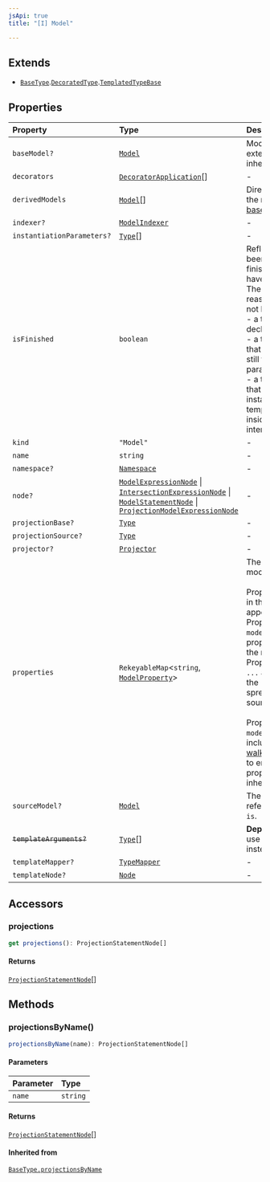 ```yaml
---
jsApi: true
title: "[I] Model"

---
```

## Extends

- [`BaseType`](BaseType.md).[`DecoratedType`](DecoratedType.md).[`TemplatedTypeBase`](TemplatedTypeBase.md)

## Properties

| Property | Type | Description | Inheritance |
| :------ | :------ | :------ | :------ |
| `baseModel?` | [`Model`](Model.md) | Model this model extends. This represent inheritance. | - |
| `decorators` | [`DecoratorApplication`](DecoratorApplication.md)[] | - | [`DecoratedType.decorators`](DecoratedType.md) |
| `derivedModels` | [`Model`](Model.md)[] | Direct children. This is the reverse relation of [baseModel](ArrayModelType.md) | - |
| `indexer?` | [`ModelIndexer`](../type-aliases/ModelIndexer.md) | - | - |
| `instantiationParameters?` | [`Type`](../type-aliases/Type.md)[] | - | [`BaseType.instantiationParameters`](BaseType.md) |
| `isFinished` | `boolean` | Reflect if a type has been finished(Decorators have been called).<br />There is multiple reasons a type might not be finished:<br />- a template declaration will not<br />- a template instance that argument that are still template parameters<br />- a template instance that is only partially instantiated(like a templated operation inside a templated interface) | [`BaseType.isFinished`](BaseType.md) |
| `kind` | `"Model"` | - | [`BaseType.kind`](BaseType.md) |
| `name` | `string` | - | - |
| `namespace?` | [`Namespace`](Namespace.md) | - | - |
| `node?` | [`ModelExpressionNode`](ModelExpressionNode.md) \| [`IntersectionExpressionNode`](IntersectionExpressionNode.md) \| [`ModelStatementNode`](ModelStatementNode.md) \| [`ProjectionModelExpressionNode`](ProjectionModelExpressionNode.md) | - | [`BaseType.node`](BaseType.md) |
| `projectionBase?` | [`Type`](../type-aliases/Type.md) | - | [`BaseType.projectionBase`](BaseType.md) |
| `projectionSource?` | [`Type`](../type-aliases/Type.md) | - | [`BaseType.projectionSource`](BaseType.md) |
| `projector?` | [`Projector`](Projector.md) | - | [`BaseType.projector`](BaseType.md) |
| `properties` | `RekeyableMap`<`string`, [`ModelProperty`](ModelProperty.md)\> | The properties of the model.<br /><br />Properties are ordered in the order that they appear in source.<br />Properties obtained via `model is` appear before properties defined in<br />the model body. Properties obtained via `...` are inserted where the<br />spread appears in source.<br /><br />Properties inherited via `model extends` are not included. Use<br />[walkPropertiesInherited](../functions/walkPropertiesInherited.md) to enumerate all properties in the<br />inheritance hierarchy. | - |
| `sourceModel?` | [`Model`](Model.md) | The model that is referenced via `model is`. | - |
| ~~`templateArguments?`~~ | [`Type`](../type-aliases/Type.md)[] | **Deprecated**<br />use templateMapper instead. | [`TemplatedTypeBase.templateArguments`](TemplatedTypeBase.md) |
| `templateMapper?` | [`TypeMapper`](TypeMapper.md) | - | [`TemplatedTypeBase.templateMapper`](TemplatedTypeBase.md) |
| `templateNode?` | [`Node`](../type-aliases/Node.md) | - | [`TemplatedTypeBase.templateNode`](TemplatedTypeBase.md) |

## Accessors

### projections

```ts
get projections(): ProjectionStatementNode[]
```

#### Returns

[`ProjectionStatementNode`](ProjectionStatementNode.md)[]

## Methods

### projectionsByName()

```ts
projectionsByName(name): ProjectionStatementNode[]
```

#### Parameters

| Parameter | Type |
| :------ | :------ |
| `name` | `string` |

#### Returns

[`ProjectionStatementNode`](ProjectionStatementNode.md)[]

#### Inherited from

[`BaseType.projectionsByName`](BaseType.md#projectionsbyname)
